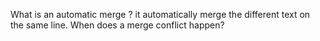 What is an automatic merge ?
it automatically merge the different text on the same line.
When does a merge conflict happen?
